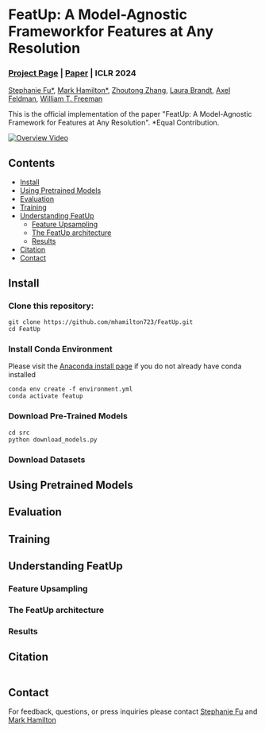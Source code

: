 # FeatUp: A Model-Agnostic Frameworkfor Features at Any Resolution
### [Project Page](https://aka.ms/featup) | [Paper](https://aka.ms/featup-paper) | ICLR 2024


[Stephanie Fu*](https://stephanie-fu.github.io/),
[Mark Hamilton*](https://mhamilton.net/),
[Zhoutong Zhang](https://ztzhang.info/),
[Laura Brandt](https://people.csail.mit.edu/lebrandt/),
[Axel Feldman](https://feldmann.nyc/),
[William T. Freeman](https://billf.mit.edu/about/bio)

This is the official implementation of the paper "FeatUp: A Model-Agnostic Framework for Features at Any Resolution". *Equal Contribution.

[![Overview Video]()]()

## Contents
<!--ts-->
   * [Install](#install)
   * [Using Pretrained Models](#using-pretrained-models)
   * [Evaluation](#evaluation)
   * [Training](#training)
   * [Understanding FeatUp](#understanding-stego)
      * [Feature Upsampling](#unsupervised-semantic-segmentation)
      * [The FeatUp architecture](#the-stego-architecture)
      * [Results](#results)
   * [Citation](#citation)
   * [Contact](#contact)
<!--te-->

## Install

### Clone this repository:
```shell script
git clone https://github.com/mhamilton723/FeatUp.git
cd FeatUp
```

### Install Conda Environment
Please visit the [Anaconda install page](https://docs.anaconda.com/anaconda/install/index.html) if you do not already have conda installed

```shell script
conda env create -f environment.yml
conda activate featup
```

### Download Pre-Trained Models

```shell script
cd src
python download_models.py
```

### Download Datasets

## Using Pretrained Models

## Evaluation

## Training

## Understanding FeatUp

### Feature Upsampling

### The FeatUp architecture

### Results


## Citation

```

```

## Contact

For feedback, questions, or press inquiries please contact [Stephanie Fu](mailto:) and [Mark Hamilton](mailto:markth@mit.edu)
